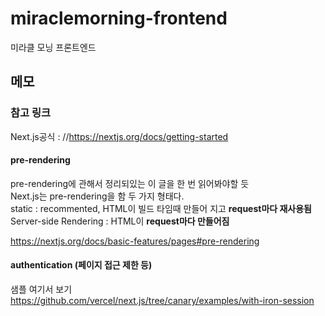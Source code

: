 # miraclemorning-frontend
미라클 모닝 프론트엔드

## 메모

### 참고 링크 
Next.js공식 : //https://nextjs.org/docs/getting-started    

#### pre-rendering
pre-rendering에 관해서 정리되있는 이 글을 한 번 읽어봐야할 듯   
Next.js는 pre-rendering을 함 두 가지 형태다.   
static : recommented, HTML이 빌드 타임때 만들어 지고 **request마다 재사용됨**    
Server-side Rendering : HTML이 **request마다 만들어짐**    

https://nextjs.org/docs/basic-features/pages#pre-rendering    

#### authentication (페이지 접근 제한 등)
샘플 여기서 보기    
https://github.com/vercel/next.js/tree/canary/examples/with-iron-session     